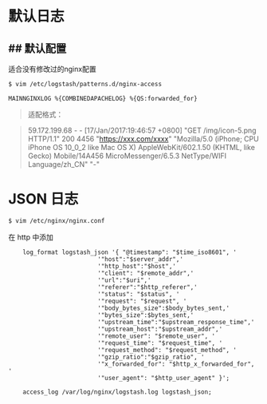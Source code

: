 # 默认日志

## ## 默认配置
适合没有修改过的nginx配置
```bash
$ vim /etc/logstash/patterns.d/nginx-access
```
```
MAINNGINXLOG %{COMBINEDAPACHELOG} %{QS:forwarded_for}
```
> 适配格式：

> 59.172.199.68 - - [17/Jan/2017:19:46:57 +0800]  "GET /img/icon-5.png HTTP/1.1" 200 4456 "https://xxx.com/xxxx" "Mozilla/5.0 (iPhone; CPU iPhone OS 10_0_2 like Mac OS X) AppleWebKit/602.1.50 (KHTML, like Gecko) Mobile/14A456 MicroMessenger/6.5.3 NetType/WIFI Language/zh_CN" "-"


## ## 

# JSON 日志
```bash
$ vim /etc/nginx/nginx.conf
```
在 http 中添加
```
    log_format logstash_json '{ "@timestamp": "$time_iso8601", '
                         '"host":"$server_addr",'
                         '"http_host":"$host",'
                         '"client": "$remote_addr",'
                         '"url":"$uri",'
                         '"referer":"$http_referer",'
                         '"status": "$status", '
                         '"request": "$request", '
                         '"body_bytes_size":$body_bytes_sent,'
                         '"bytes_size":$bytes_sent,'
                         '"upstream_time":"$upstream_response_time",'
                         '"upstream_host":"$upstream_addr",'
                         '"remote_user": "$remote_user", '
                         '"request_time": "$request_time", '
                         '"request_method": "$request_method", '
                         '"gzip_ratio":"$gzip_ratio", '
                         '"x_forwarded_for": "$http_x_forwarded_for", '
                         '"user_agent": "$http_user_agent" }';

    access_log /var/log/nginx/logstash.log logstash_json;
```


